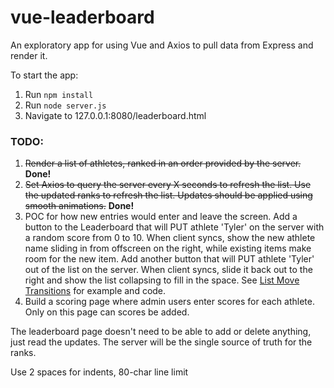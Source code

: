 # vue-leaderboard

An exploratory app for using Vue and Axios to pull data from Express and render it.

To start the app:
1. Run `npm install`
2. Run `node server.js`
3. Navigate to 127.0.0.1:8080/leaderboard.html

### TODO:
1. <s>Render a list of athletes, ranked in an order provided by the server.</s> **Done!**
1. <s>Set Axios to query the server every X seconds to refresh the list. Use the updated ranks to refresh the list. Updates should be applied using smooth animations.</s> **Done!**
1. POC for how new entries would enter and leave the screen. Add a button to the Leaderboard that will PUT athlete 'Tyler' on the server with a random score from 0 to 10. When client syncs, show the new athlete name sliding in from offscreen on the right, while existing items make room for the new item. Add another button that will PUT athlete 'Tyler' out of the list on the server. When client syncs, slide it back out to the right and show the list collapsing to fill in the space. See [List Move Transitions](https://vuejs.org/v2/guide/transitions.html#List-Move-Transitions) for example and code.
1. Build a scoring page where admin users enter scores for each athlete. Only on this page can scores be added.

The leaderboard page doesn't need to be able to add or delete anything, just read the updates.
The server will be the single source of truth for the ranks.

Use 2 spaces for indents, 80-char line limit
